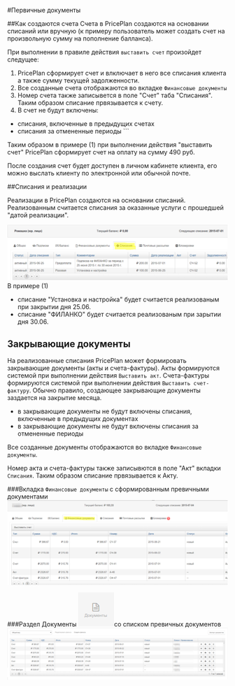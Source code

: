 #Первичные документы

##Как создаются счета
Счета в PricePlan создаются на основании списаний или вручную (к примеру пользователь может создать счет на произвольную сумму на пополнение балланса). 

При выполнении в правиле действия `выставить счет` произойдет следущее:

1. PricePlan сформирует счет и влключает в него все списания клиента а также сумму текущей задолженности.  
2. Все созданные счета отображаются во вкладке `Финансовые документы`
3. Номер счета также записывется в поле "Счет" таба "Списания". Таким образом списание првязывается к счету.
4. В счет не будут включены:  
 - списания, включенные в предыдущих счетах  
 - списания за отмененные периоды ```


Таким образом в примере (1) при выполнении действия "выставить счет" PricePlan сформирует счет на оплату на сумму 490 руб. 

После создания счет будет доступен в личном кабинете клиента, его можно выслать клиенту по электронной или обычной почте.  

##Списания и реализации

Реализации в PricePlan создаются на основании списаний. Реализованным считается списания  за оказанные услуги с прошедшей "датой реализации".
 
![charges.png](./charges.png)
В примере (1) 
- списание "Установка и настройка" будет считается реализованым при закрытии дня 25.06.
- списание "ФИЛАНКО" будет считается реализованым при зарытии дня 30.06.


## Закрывающие документы
На реализованные списания PricePlan может формировать закрывающие документы (акты и счета-фактуры). Акты формируются системой при выполнении действия `Выставить акт`. Счета-фактуры формируются системой при выполнении действия `Выставить счет-фактуру`. Обычно правило, создающее закрывающие документы заздается на закрытие месяца.

 - в закрывающие документы не будут включены списания, включенные в предыдущих документах
 - в закрывающие документы не будут включены списания за отмененные периоды 


Все созданные документы отображаются во вкладке `Финансовые документы`.

Номер акта и счета-фактуры также записывются в поле "Акт" вкладки `Списания`. Таким образом списание првязывается к Акту.


###Вкладка `Финансовые документы` с сформированным превичными документами
![](client-docs.png)

###Раздел Документы ![](menu-documents.png)со списком превичных документов
![Раздел документы](list-documents.png)

